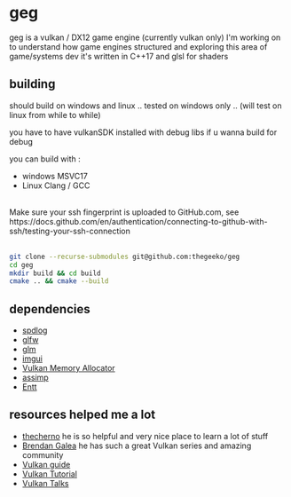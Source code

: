 # geg

geg is a vulkan / DX12 game engine (currently vulkan only) I'm working on to understand how game engines structured and exploring this area of game/systems dev it's written in C++17 and glsl for shaders

## building

should build on windows and linux .. tested on windows only .. (will test on linux from while to while)

you have to have vulkanSDK installed with debug libs if u wanna build for debug

you can build with :

- windows MSVC17
- Linux Clang / GCC
<br>
Make sure your ssh fingerprint is uploaded to GitHub.com, see https://docs.github.com/en/authentication/connecting-to-github-with-ssh/testing-your-ssh-connection <br>
<br>

```bash
git clone --recurse-submodules git@github.com:thegeeko/geg
cd geg
mkdir build && cd build
cmake .. && cmake --build
```

## dependencies

- [spdlog](https://github.com/gabime/spdlog)
- [glfw](https://github.com/glfw/glfw)
- [glm](https://github.com/g-truc/glm)
- [imgui](https://github.com/ocornut/imgui)
- [Vulkan Memory Allocator](https://github.com/GPUOpen-LibrariesAndSDKs/VulkanMemoryAllocator)
- [assimp](https://github.com/assimp/assimp)
- [Entt](https://github.com/skypjack/entt)

## resources helped me a lot

- [thecherno](https://www.youtube.com/watch?v=JxIZbV_XjAs&list=PLlrATfBNZ98dC-V-N3m0Go4deliWHPFwT) he is so helpful and very nice place to learn a lot of stuff
- [Brendan Galea](https://www.youtube.com/watch?v=Y9U9IE0gVHA&list=PL8327DO66nu9qYVKLDmdLW_84-yE4auCR) he has such a great Vulkan series and amazing community
- [Vulkan guide](https://vkguide.dev/)
- [Vulkan Tutorial](https://vulkan-tutorial.com/)
- [Vulkan Talks](https://www.youtube.com/channel/UCimEyovXN8JliEq49sqUGOQ)
